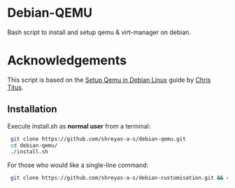 # Debian-QEMU
Bash script to install and setup qemu &amp; virt-manager on debian.

# Acknowledgements
This script is based on the [Setup Qemu in Debian Linux](https://christitus.com/vm-setup-in-linux/) guide by [Chris Titus](https://github.com/christitustech/).

## Installation

Execute install.sh as **normal user** from a terminal:

```bash
 git clone https://github.com/shreyas-a-s/debian-qemu.git
 cd debian-qemu/
 ./install.sh
```

For those who would like a single-line command:
```bash
 git clone https://github.com/shreyas-a-s/debian-customisation.git && cd debian-customisation/ && ./install.sh
```
